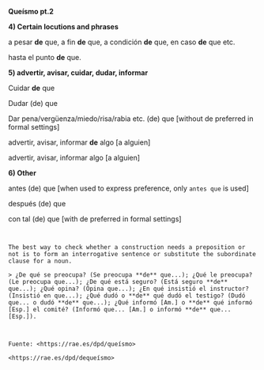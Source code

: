 **Queísmo pt.2**



**4) Certain locutions and phrases**

a pesar **de** que, a fin **de** que, a condición **de** que, en caso **de** que etc.

hasta el punto **de** que.



**5) advertir, avisar, cuidar, dudar, informar**

Cuidar **de** que

Dudar (de) que

Dar pena/vergüenza/miedo/risa/rabia etc. (de) que [without de preferred in formal settings]



advertir, avisar, informar **de** algo [a alguien]

advertir, avisar, informar algo [a alguien]



**6) Other**

antes (de) que [when used to express preference, only `antes que` is used]

después (de) que

con tal (de) que [with de preferred in formal settings]


~~~~~~


The best way to check whether a construction needs a preposition or not is to form an interrogative sentence or substitute the subordinate clause for a noun.

> ¿De qué se preocupa? (Se preocupa **de** que...); ¿Qué le preocupa? (Le preocupa que...); ¿De qué está seguro? (Está seguro **de** que...); ¿Qué opina? (Opina que...); ¿En qué insistió el instructor? (Insistió en que...); ¿Qué dudó o **de** qué dudó el testigo? (Dudó que... o dudó **de** que...); ¿Qué informó [Am.] o **de** qué informó [Esp.] el comité? (Informó que... [Am.] o informó **de** que... [Esp.]).



Fuente: <https://rae.es/dpd/queísmo>

<https://rae.es/dpd/dequeísmo>

